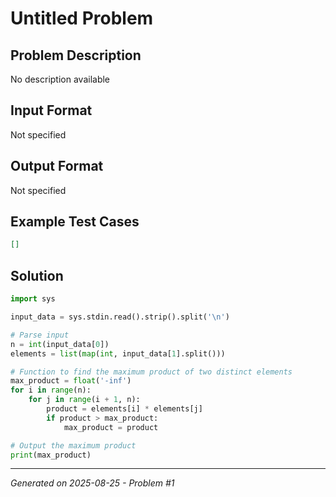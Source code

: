 # Untitled Problem

## Problem Description
No description available

## Input Format
Not specified

## Output Format
Not specified

## Example Test Cases
```json
[]
```

## Solution
```python
import sys

input_data = sys.stdin.read().strip().split('\n')

# Parse input
n = int(input_data[0])
elements = list(map(int, input_data[1].split()))

# Function to find the maximum product of two distinct elements
max_product = float('-inf')
for i in range(n):
    for j in range(i + 1, n):
        product = elements[i] * elements[j]
        if product > max_product:
            max_product = product

# Output the maximum product
print(max_product)
```

---
*Generated on 2025-08-25 - Problem #1*